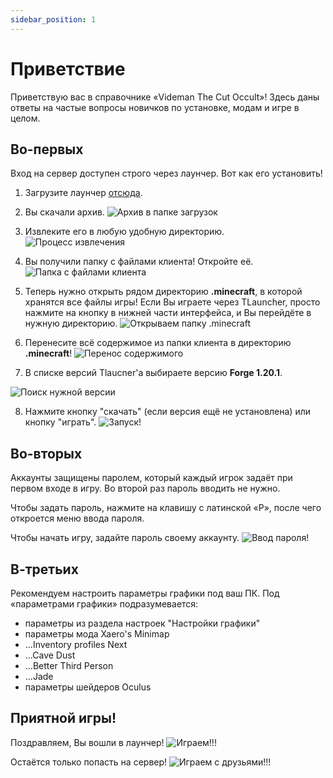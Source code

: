 ```yaml
---
sidebar_position: 1
---
```


# Приветствие
Приветствую вас в справочнике «Videman The Cut Occult»! Здесь даны ответы на частые вопросы новичков по установке, модам и игре в целом.

## Во-первых
Вход на сервер доступен строго через лаунчер. Вот как его установить!

1) Загрузите лаунчер [отсюда](https://drive.google.com/file/d/1t2C4nhW57Zq0Bid3G9dXafmqi0DUcguW/view?usp=sharing).
2) Вы скачали архив.
![Архив в папке загрузок](/static/img/tutorial_launcher/tutorial_launcher_1.png)

3) Извлеките его в любую удобную директорию.
![Процесс извлечения](/static/img/tutorial_launcher/tutorial_launcher_2.png)

4) Вы получили папку с файлами клиента! Откройте её.
![Папка с файлами клиента](/static/img/tutorial_launcher/tutorial_launcher_3.png)

5) Теперь нужно открыть рядом директорию __.minecraft__, в которой хранятся все файлы игры! Если Вы играете через TLauncher, просто нажмите на кнопку в нижней части интерфейса, и Вы перейдёте в нужную директорию.
![Открываем папку .minecraft](/static/img/tutorial_launcher/tutorial_launcher_4.png)

6) Перенесите всё содержимое из папки клиента в директорию __.minecraft__!
![Перенос содержимого](/static/img/tutorial_launcher/tutorial_launcher_5.png)

7) В списке версий Tlaucner'а выбираете версию __Forge 1.20.1__.

![Поиск нужной версии](/static/img/tutorial_launcher/tutorial_launcher_6.png)

8) Нажмите кнопку "скачать" (если версия ещё не установлена) или кнопку "играть".
![Запуск!](/static/img/tutorial_launcher/tutorial_launcher_7.png)



## Во-вторых

Аккаунты защищены паролем, который каждый игрок задаёт при первом входе в игру. Во второй раз пароль вводить не нужно. 

Чтобы задать пароль, нажмите на клавишу с латинской «P», после чего откроется меню ввода пароля.

Чтобы начать игру, задайте пароль своему аккаунту.
![Ввод пароля!](/static/img/tutorial_launcher/tutorial_password.png)



## В-третьих

Рекомендуем настроить параметры графики под ваш ПК. Под «параметрами графики» подразумевается:
- параметры из раздела настроек "Настройки графики"
- параметры мода Xaero's Minimap
- ...Inventory profiles Next
- ...Cave Dust
- ...Better Third Person
- ...Jade
- параметры шейдеров Oculus

## Приятной игры!
Поздравляем, Вы вошли в лаунчер!
![Играем!!!](/static/img/tutorial_launcher/tutorial_launcher_final.png)

Остаётся только попасть на сервер!
![Играем с друзьями!!!](/static/img/tutorial_launcher/tutorial_launcher_multiplayer_0.png)
